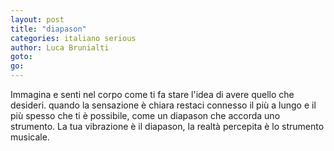```yaml
---
layout: post
title: "diapason"
categories: italiano serious
author: Luca Brunialti
goto:
go: 
---
```

Immagina e senti nel corpo come ti fa stare l'idea di avere quello che desideri. quando la sensazione è chiara restaci connesso il più a lungo e il più spesso che ti è possibile, come un diapason che accorda uno strumento. La tua vibrazione è il diapason, la realtà percepita è lo strumento musicale.
